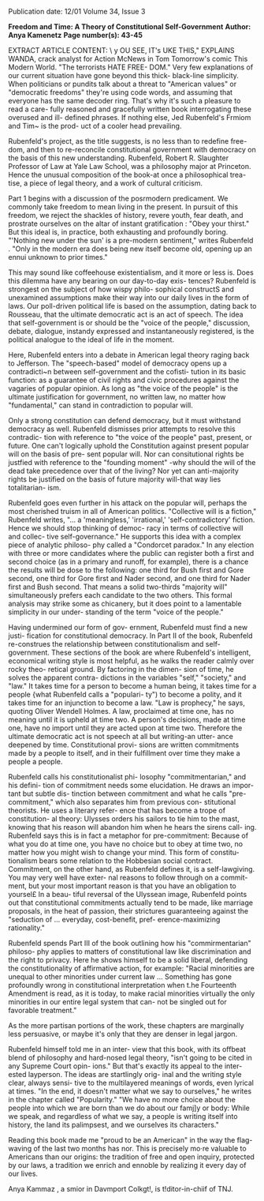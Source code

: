 Publication date: 12/01
Volume 34, Issue 3

**Freedom and Time: A Theory of Constitutional Self-Government**
**Author: Anya Kamenetz**
**Page number(s): 43-45**

EXTRACT ARTICLE CONTENT:
\\ y OU SEE, IT's UKE THIS," EXPLAINS WANDA, crack analyst for Action McNews in 
Tom Tomorrow's comic This Modern World. "The terrorists HATE FREE-
DOM." Very few explanations of our current situation have gone beyond this thick-
black-line simplicity. When politicians or pundits talk about a threat to "American 
values" or "democratic freedoms" they're using code words, and assuming that 
everyone has the same decoder ring. That's why it's such a pleasure to read a care-
fully reasoned and gracefully written book interrogating these overused and ill-
defined phrases. If nothing else, Jed Rubenfeld's Frmiom and Tim~ is the prod-
uct of a cooler head prevailing. 

Rubenfeld's project, as the title suggests, is no less than to redefine free-
dom, and then to re-reconcile constitutional government with democracy on 
the basis of this new understanding. Rubenfeld, Robert R. Slaughter 
Professor of Law at Yale Law School, was a philosophy major at Princeton. 
Hence the unusual composition of the book-at once a philosophical trea-
tise, a piece of legal theory, and a work of cultural criticism. 

Part 1 begins with a discussion of the posrmodern predicament. We 
commonly take freedom to mean living in the present. In pursuit of this 
freedom, we reject the shackles of history, revere youth, fear death, and 
prostrate ourselves on the altar of instant gratification : "Obey your 
thirst." But this ideal is, in practice, both exhausting and profoundly 
boring. "'Nothing new under the sun' is a pre-modern sentiment," 
writes Rubenfeld . "Only in the modern era does being new itself 
become old, opening up an ennui unknown to prior times." 

This may sound like coffeehouse existentialism, and it more or 
less is. Does this dilemma have any bearing on our day-to-day exis-
tences? Rubenfeld is strongest on the subject of how wispy philo-
sophical constructS and unexamined assumptions make their way 
into our daily lives in the form of laws. Our poll-driven political 
life is based on the assumption, dating 
back to Rousseau, that the ultimate 
democratic act is an act of speech. The 
idea that self-government is or should be 
the "voice of the people," discussion, 
debate, dialogue, instandy expressed and 
instantaneously registered, is the political 
analogue to the ideal of life in the 
moment. 

Here, Rubenfeld enters into a debate 
in American legal theory raging back to 
Jefferson. The "speech-based" model of 
democracy opens up a contradicti~n 
between self-government and the cofisti-
tution in its basic function: as a guarantee 
of civil rights and civic procedures against 
the vagaries of popular opinion. As long 
as "the voice of the people" is the ultimate 
justification for government, no written 
law, no matter how "fundamental," can 
stand in contradiction to popular will. 

Only a strong constitution can 
defend democracy, but it must withstand 
democracy as well. Rubenfeld dismisses 
prior attempts to resolve this contradic-
tion with reference to "the voice of the 
people" past, present, or future. One can't 
logically uphold the Constitution against 
present popular will on the basis of pre-
sent popular will. Nor can consitutional 
rights be justfied with reference to the 
"founding moment" -why should the 
will of the dead take precedence over that 
of the living? Nor yet can anti-majority 
rights be justified on the basis of future 
majority will-that way lies totalitarian-
ism. 

Rubenfeld goes even further in his 
attack on the popular will, perhaps the 
most cherished truism in all of American 
politics. "Collective will is a fiction," 
Rubenfeld writes, "... a 'meaningless,' 
'irrational,' 'self-contradictory' fiction. 
Hence we should stop thinking of democ-
racy in terms of collective will and collec-
tive self-governance." He supports this idea 
with a complex piece of analytic philoso-
phy called a "Condorcet paradox." In any 
election with three or more candidates 
where the public can register both a first 
and second choice (as in a primary and 
runoff, for example), there is a chance the 
results will be dose to the following: one 
third for Bush first and Gore second, one 
third for Gore first and Nader second, and 
one third for Nader first and Bush second. 
That means a solid two-thirds "majority 
will" simultaneously prefers each candidate 
to the two others. This formal analysis may 
strike some as chicanery, but it does point 
to a lamentable simplicity in our under-
standing of the term "voice of the people." 

Having undermined our form of gov-
ernment, Rubenfeld must find a new justi-
fication for constitutional democracy. In 
Part II of the book, Rubenfeld re-construes 
the relationship between constitutionalism 
and self-government. These sections of the 
book are where Rubenfeld's intelligent, 
economical writing style is most helpful, as 
he walks the reader calmly over rocky theo-
retical ground. By factoring in the dimen-
sion of time, he solves the apparent contra-
dictions in the variables "self," "society," 
and "law." It takes time for a person to 
become a human being, it takes time for a 
people {what Rubenfeld calls a "populari-
ty") to become a polity, and it takes time 
for an injunction to become a law. "Law is 
prophecy," he says, quoting Oliver Wendell 
Holmes. A law, proclaimed at time one, has 
no meaning until it is upheld at time two. 
A person's decisions, made at time one, 
have no import until they are acted upon at 
time two. Therefore the ultimate democratic 
act is not speech at all but writing-an utter-
ance deepened by time. Constitutional provi-
sions are written commitments made by a 
people to itself, and in their fulfillment over 
time they make a people a people. 

Rubenfeld calls his constitutionalist phi-
losophy "commitmentarian," and his defini-
tion of commitment needs some elucidation. 
He draws an impor-
tant but subtle dis-
tinction 
between 
commitment 
and 
what he calls "pre-commitment," 
which also separates him from previous con-
stitutional theorists. He uses a literary refer-
ence that has become a trope of constitution-
al theory: Ulysses orders his sailors to tie him 
to the mast, knowing that his reason will 
abandon him when he hears the sirens call-
ing. Rubenfeld says this is in fact a metaphor 
for pre-commitment: Because of what you do 
at time one, you have no choice but to obey 
at time two, no matter how you might wish 
to change your mind. This form of constitu-
tionalism bears some relation to the 
Hobbesian social contract. Commitment, on 
the other hand, as Rubenfeld defines it, is a 
self-lawgiving. You may very well have exter-
nal reasons to follow through on a commit-
ment, but your most important reason is that 
you have an obligation to yoursel£ In a beau-
tiful 
reversal of the Ulyssean image, 
Rubenfeld points out that constitutional 
commitments actually tend to be made, like 
marriage proposals, in the heat of passion, 
their strictures guaranteeing against the 
"seduction of ... everyday, cost-benefit, pref-
erence-maximizing rationality." 

Rubenfeld spends Part III of the book 
outlining how his "commirmentarian" philoso-
phy applies to matters of constitutional law 
like discrimination and the right to privacy. 
Here he shows himself to be a solid liberal, 
defending the constitutionality of affirmative 
action, for example: "Racial minorities are 
unequal to other minorities under current law 
... Something has gone profoundly wrong in 
constitutional interpretation when 
t.he 
Fourteenth Amendment is read, as it is today, 
to make racial minorities virtually the only 
minorities in our entire legal system that can-
not be singled out for favorable treatment." 

As the more partisan portions of the work, 
these chapters are marginally less persuasive, 
or maybe it's only that they are denser in legal 
jargon. 

Rubenfeld himself told me in an inter-
view that this book, with its offbeat blend of 
philosophy and hard-nosed legal theory, "isn't 
going to be cited in any Supreme Court opin-
ions." But that's exactly its appeal to the inter-
ested layperson. The ideas are startlingly orig-
inal and the writing style clear, always sensi-
tive to the multilayered meanings of words, 
even lyrical at times. "In the end, it doesn't 
matter what we say to ourselves," he writes in 
the chapter called "Popularity." "We have no 
more choice about the people into which we 
are born than we do about our famj]y or 
body: While we speak, and regardless of what 
we say, a people is writing itself into history, 
the land its palimpsest, and we ourselves its 
characters." 

Reading this book made me "proud to be 
an American" in the way the flag-waving of 
the last two months has nor. This is precisely 
mo·re 
valuable 
to 
Americans than our origins: the tradition of 
free and open inquiry, protected by our laws, 
a tradition we enrich and ennoble by realizing 
it every day of our lives. 

Anya Kammaz , a smior in Davmport 
Colkgt!, is t!ditor-in-chiif of TNJ.